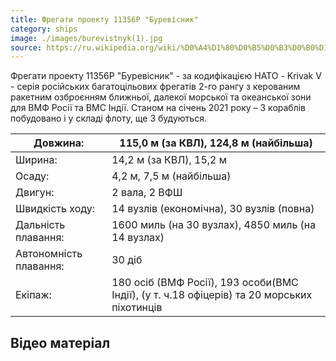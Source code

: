 ```yaml
---
title: Фрегати проекту 11356Р "Буревісник"
category: ships
image: ./images/burevistnyk(1).jpg
source: https://ru.wikipedia.org/wiki/%D0%A4%D1%80%D0%B5%D0%B3%D0%B0%D1%82%D1%8B_%D0%BF%D1%80%D0%BE%D0%B5%D0%BA%D1%82%D0%B0_11356
---
```


Фрегати проекту 11356Р "Буревісник" - за кодифікацією НАТО - Krivak V - серія російських багатоцільових фрегатів 2-го рангу з керованим ракетним озброєнням ближньої, далекої морської та океанської зони для ВМФ Росії та ВМС Індії.
Станом на січень 2021 року – 3 кораблів побудовано і у складі флоту, ще 3 будуються.

| Довжина:               | 115,0 м (за КВЛ), 124,8 м (найбільша)                                                      |
| ---------------------- | ------------------------------------------------------------------------------------------ |
| Ширина:                | 14,2 м (за КВЛ), 15,2 м                                                                    |
| Осаду:                 | 4,2 м, 7,5 м (найбільша)                                                                   |
| Двигун:                | 2 вала, 2 ВФШ                                                                              |
| Швидкість ходу:        | 14 вузлів (економічна), 30 вузлів (повна)                                                  |
| Дальність плавання:    | 1600 миль (на 30 вузлах), 4850 миль (на 14 вузлах)                                         |
| Автономність плавання: | 30 діб                                                                                     |
| Екіпаж:                | 180 осіб (ВМФ Росії), 193 особи(ВМС Індії), (у т. ч.18 офіцерів) та 20 морських піхотинців |

## Відео матеріал
